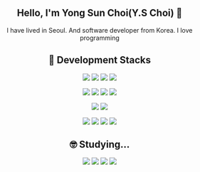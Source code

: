 <h2 align="center"> Hello, I'm Yong Sun Choi(Y.S Choi) 👋</h2>

<p align="center">
I have lived in Seoul. And software developer from Korea.
I love programming
</p>
<h2 align="center"> 💪 Development Stacks </h2>
<p align="center">
  <img src="https://img.shields.io/badge/Python-3766AB?style=flat&logo=Python&logoColor=white" />
  <img src="https://img.shields.io/badge/FastAPI-009688?style=flat&logo=FastAPI&logoColor=white" />
  <img src="https://img.shields.io/badge/Flask-F08080?style=flat&logo=Flask&logoColor=white" />
  <img src="https://img.shields.io/badge/Nginx-229954?style=flat&logo=Nginx&logoColor=white" />
</p>
<p align="center">
  <img src="https://img.shields.io/badge/MongoDB-47A248?style=flat&logo=MongoDB&logoColor=white" />
   <img src="https://img.shields.io/badge/Postgresql-326CE5?style=flat&logo=Postgresql&logoColor=white" />
  <img src="https://img.shields.io/badge/Mysql-DC7633?style=flat&logo=Mysql&logoColor=white" />
  <img src="https://img.shields.io/badge/Elasticsearch-F8C471?style=flat&logo=Elasticsearch&logoColor=white" />
</p>
<p align="center">
  <img src="https://img.shields.io/badge/Docker-3498DB?style=flat&logo=Docker&logoColor=white" />
  <img src="https://img.shields.io/badge/GitHub Actions-000000?style=flat&logo=GitHub&logoColor=white" />
</p>
<p align="center">
  <img src="https://img.shields.io/badge/GitHub-181717?style=flat&logo=GitHub&logoColor=white" />
  <img src="https://img.shields.io/badge/Slack-4A154B?style=flat&logo=Slack&logoColor=white" />
  <img src="https://img.shields.io/badge/Notion-000000?style=flat&logo=Notion&logoColor=white" />
  <img src="https://img.shields.io/badge/Jira-0052CC?style=flat&logo=JiraSoftware&logoColor=white" />
</p>

<p>
 
</p>
<h2 align="center"> 🤓 Studying... </h2>
<p align="center">
  <img src="https://img.shields.io/badge/JavaScript-229954?style=flat&logo=JavaScript&logoColor=white" />
  <img src="https://img.shields.io/badge/Go-229954?style=flat&logo=Go&logoColor=white" />
  <img src="https://img.shields.io/badge/Node.js-339933?style=flat-square&logo=Node.js&logoColor=white"/>
  <img src="https://img.shields.io/badge/Spring-6DB33F?style=flat-square&logo=Spring&logoColor=white"/>
  </p>
  

<!--
**dragonlol88/dragonlol88** is a ✨ _special_ ✨ repository because its `README.md` (this file) appears on your GitHub profile.

Here are some ideas to get you started:

- 🔭 I’m currently working on ...
- 🌱 I’m currently learning ...
- 👯 I’m looking to collaborate on ...
- 🤔 I’m looking for help with ...
- 💬 Ask me about ...
- 📫 How to reach me: ...
- 😄 Pronouns: ...
- ⚡ Fun fact: ...
-->
